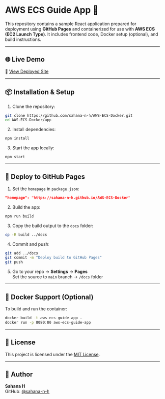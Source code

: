 
# AWS ECS Guide App 🚀

This repository contains a sample React application prepared for deployment using **GitHub Pages** and containerized for use with **AWS ECS (EC2 Launch Type)**. It includes frontend code, Docker setup (optional), and build instructions.

---

## 🌐 Live Demo

🔗 [View Deployed Site](https://sahana-n-h.github.io/AWS-ECS-Docker)

---

## 📦 Installation & Setup

1. Clone the repository:

```bash
git clone https://github.com/sahana-n-h/AWS-ECS-Docker.git
cd AWS-ECS-Docker/app
```

2. Install dependencies:

```bash
npm install
```

3. Start the app locally:

```bash
npm start
```

---

## 🚀 Deploy to GitHub Pages

1. Set the `homepage` in `package.json`:

```json
"homepage": "https://sahana-n-h.github.io/AWS-ECS-Docker"
```

2. Build the app:

```bash
npm run build
```

3. Copy the build output to the `docs` folder:

```bash
cp -R build ../docs
```

4. Commit and push:

```bash
git add ../docs
git commit -m "Deploy build to GitHub Pages"
git push
```

5. Go to your repo → **Settings** → **Pages**  
   Set the source to `main` branch → `/docs` folder

---

## 🐳 Docker Support (Optional)

To build and run the container:

```bash
docker build -t aws-ecs-guide-app .
docker run -p 8080:80 aws-ecs-guide-app
```

---

## 📜 License

This project is licensed under the [MIT License](LICENSE).

---

## 🙌 Author

**Sahana H**  
GitHub: [@sahana-n-h](https://github.com/sahana-n-h)
